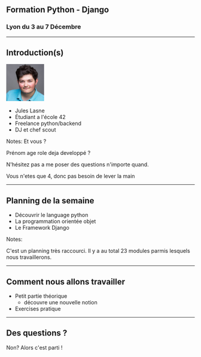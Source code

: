 ## Formation Python - Django

### Lyon du 3 au 7 Décembre

---

## Introduction(s)


<img src="jlasne.jpg" width="20%" height="20%" alt="Jules Lasne">

- Jules Lasne
- Étudiant a l'école 42
- Freelance python/backend
- DJ et chef scout

Notes:
Et vous ?

Prénom age role deja developpé ?

N'hésitez pas a me poser des questions n'importe quand.


Vous n'etes que 4, donc pas besoin de lever la main

---

## Planning de la semaine

- Découvrir le language python
- La programmation orientée objet
- Le Framework Django

Notes:

C'est un planning très raccourci. Il y a au total 23 modules parmis lesquels nous travaillerons.

---

## Comment nous allons travailler

- Petit partie théorique
  - découvre une nouvelle notion
- Exercises pratique

---

## Des questions ?

Non? Alors c'est parti !